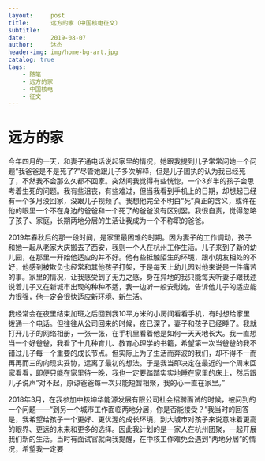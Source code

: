 ```yaml
---
layout:     post
title:      远方的家（中国核电征文）
subtitle:
date:       2019-08-07
author:     沐杰
header-img: img/home-bg-art.jpg
catalog: true
tags:
    - 随笔
    - 远方的家
    - 中国核电
    - 征文
---
```


# 远方的家

今年四月的一天，和妻子通电话说起家里的情况，她跟我提到儿子常常问她一个问题“我爸爸是不是死了?”尽管她跟儿子多次解释，但是儿子固执的认为我已经死了，不然我不会那么久都不回家。突然间我觉得有些恍惚，一个3岁半的孩子会思考着生死的问题。我有些沮丧，有些难过，但当我看到手机上的日期，却想起已经有一个多月没回家，没跟儿子视频了。我想他完全不明白“死”真正的含义，或许在他的眼里一个不在身边的爸爸和一个死了的爸爸没有区别罢。我很自责，觉得忽略了孩子、家庭，长期两地分居的生活让我成为一个不称职的爸爸。

2019年春秋后的那一段时间，是家里最困难的时期。因为妻子的工作调动，孩子和她一起从老家大庆搬去了西安，我则一个人在杭州工作生活。儿子来到了新的幼儿园，在那里一开始他适应的并不好。他有些抵触陌生的环境，跟小朋友相处的不好，他感到被欺负也经常和其他孩子打架，于是每天上幼儿园对他来说是一件痛苦的事。家里的情况，让我感受到了无力之感，身在异地的我只能每天听妻子跟我述说着儿子又在新城市出现的种种不适，我一边听一般安慰她，告诉他儿子的适应能力很强，他一定会很快适应新环境、新生活。

我经常会在夜里结束加班之后回到我10平方米的小房间看看手机，有时想给家里拨通一个电话。但往往从公司回来的时候，夜已深了，妻子和孩子已经睡了。我就打开儿子的网络相册，一张一张，在手机里看着他是如何一天天地长大。我一直想当一个好爸爸，我看了十几种育儿、教育心理学的书籍，希望第一次当爸爸的我不错过儿子每一个重要的成长节点。但实际上为了生活而奔波的我们，却不得不一而再再而三的向现实妥协，远离了最初的想法。于是我当即决定在最近的一个周末回家看看，即便只能在家里待一晚，我也一定要踏踏实实地睡在家里的床上，然后跟儿子说声“对不起，原谅爸爸每一次只能短暂相聚，我的心一直在家里。”

2018年3月，在我参加中核坤华能源发展有限公司社会招聘面试的时候，被问到的一个问题——“到另一个城市工作面临两地分居，你是否能接受？”我当时的回答是，我希望给孩子一个更好、更优渥的成长环境，到大城市对孩子来说意味着更高的眼界、更远的未来和更多的选择。因此我计划的是一家人在杭州团聚，一起开展我们新的生活。当时有面试官就向我提醒，在中核工作难免会遇到“两地分居”的情况，希望我一定要
